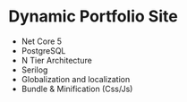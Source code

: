 # Dynamic Portfolio Site 

* Net Core 5
* PostgreSQL
* N Tier Architecture
* Serilog
* Globalization and localization
* Bundle & Minification (Css/Js) 
